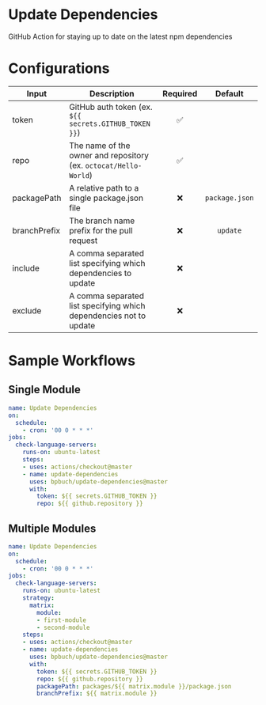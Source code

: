 # Update Dependencies

GitHub Action for staying up to date on the latest npm dependencies

# Configurations

| Input | Description | Required | Default |
| ----- | ----------- | :------: | :-----: |
| token | GitHub auth token (ex. `${{ secrets.GITHUB_TOKEN }}`) | :white_check_mark: | |
| repo | The name of the owner and repository (ex. `octocat/Hello-World`)| :white_check_mark: | |
| packagePath | A relative path to a single package.json file | :x: | `package.json` |
| branchPrefix | The branch name prefix for the pull request | :x: | `update` |
| include | A comma separated list specifying which dependencies to update | :x: | |
| exclude | A comma separated list specifying which dependencies not to update | :x: | |

# Sample Workflows

## Single Module

```yaml
name: Update Dependencies
on:
  schedule:
    - cron: '00 0 * * *'
jobs:
  check-language-servers:
    runs-on: ubuntu-latest
    steps:
    - uses: actions/checkout@master
    - name: update-dependencies
      uses: bpbuch/update-dependencies@master
      with:
        token: ${{ secrets.GITHUB_TOKEN }}
        repo: ${{ github.repository }}
```

## Multiple Modules

```yaml
name: Update Dependencies
on:
  schedule:
    - cron: '00 0 * * *'
jobs:
  check-language-servers:
    runs-on: ubuntu-latest
    strategy:
      matrix:
        module:
        - first-module
        - second-module
    steps:
    - uses: actions/checkout@master
    - name: update-dependencies
      uses: bpbuch/update-dependencies@master
      with:
        token: ${{ secrets.GITHUB_TOKEN }}
        repo: ${{ github.repository }}
        packagePath: packages/${{ matrix.module }}/package.json
        branchPrefix: ${{ matrix.module }}
```